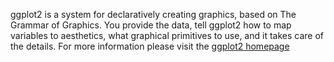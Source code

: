 ggplot2 is a system for declaratively creating graphics, based on The Grammar of Graphics. You provide the data, tell ggplot2 how to map variables to aesthetics, what graphical primitives to use, and it takes care of the details.
For more information please visit the [ggplot2 homepage](https://ggplot2.tidyverse.org/)

